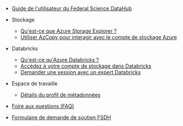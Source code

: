 - [Guide de l'utilisateur du Federal Science DataHub](/fr/UserGuide/Guide-de-l'utilisateur.md)

- Stockage
  - [Qu'est-ce que Azure Storage Explorer ?](/fr/UserGuide/Storage/Datahub-AzureStorage.md)
  - [Utiliser AzCopy pour interagir avec le compte de stockage Azure](/fr/UserGuide/Storage/Utilisez-AzCopy.md)

- Databricks
  - [Qu'est-ce qu'Azure Databricks ?](/fr/UserGuide/Databricks/Databricks.md)
  - [Accédez à votre compte de stockage dans Databricks](/fr/UserGuide/Databricks/Accédez-à-votre-compte-de-stockage-dans-Databricks.md)
  - [Demander une session avec un expert Databricks](/fr/UserGuide/Databricks/Demande-de-session-databricks.md)

- Espace de travaille
  - [Détails du profil de métadonnées](/fr/UserGuide/Workspace/Métadonnées-du-profil-de-l'espace-de-travail.md)

- [Foire aux questions (FAQ)](/fr/UserGuide/FSDH-FAQs.md)

- [Formulaire de demande de soutien FSDH](/fr/UserGuide/Formulaire-de-demande-de-soutien-FSDH.md)
